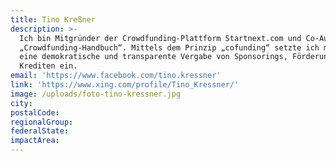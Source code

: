 ```yaml
---
title: Tino Kreßner
description: >-
  Ich bin Mitgründer der Crowdfunding-Plattform Startnext.com und Co-Autor vom
  „Crowdfunding-Handbuch“. Mittels dem Prinzip „cofunding“ setzte ich mich für
  eine demokratische und transparente Vergabe von Sponsorings, Förderungen und
  Krediten ein.
email: 'https://www.facebook.com/tino.kressner'
link: 'https://www.xing.com/profile/Tino_Kressner/'
image: /uploads/foto-tino-kressner.jpg
city:
postalCode:
regionalGroup:
federalState:
impactArea:
---
```


